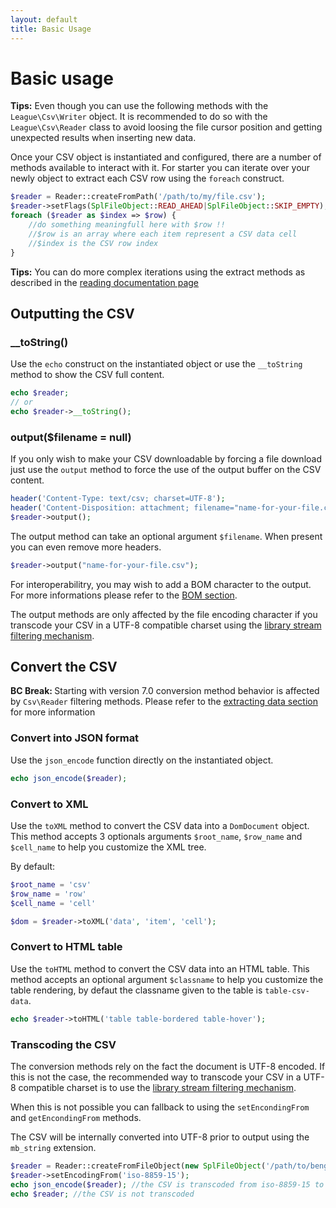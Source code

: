 ```yaml
---
layout: default
title: Basic Usage
---
```


# Basic usage

<p class="message-info"><strong>Tips:</strong> Even though you can use the following methods with the <code>League\Csv\Writer</code> object. It is recommended to do so with the <code>League\Csv\Reader</code> class to avoid loosing the file cursor position and getting unexpected results when inserting new data.</p>

Once your CSV object is instantiated and configured, there are a number of methods available to interact with it. For starter you can iterate over your newly object to extract each CSV row using the `foreach` construct.

~~~php
$reader = Reader::createFromPath('/path/to/my/file.csv');
$reader->setFlags(SplFileObject::READ_AHEAD|SplFileObject::SKIP_EMPTY);
foreach ($reader as $index => $row) {
    //do something meaningfull here with $row !!
    //$row is an array where each item represent a CSV data cell
    //$index is the CSV row index
}
~~~

<p class="message-info"><strong>Tips:</strong> You can do more complex iterations using the extract methods as described in the <a href="/reading/">reading documentation page</a></p>

## Outputting the CSV

### __toString()

Use the `echo` construct on the instantiated object or use the `__toString` method to show the CSV full content.

~~~php
echo $reader;
// or
echo $reader->__toString();
~~~

### output($filename = null)

If you only wish to make your CSV downloadable by forcing a file download just use the `output` method to force the use of the output buffer on the CSV content.

~~~php
header('Content-Type: text/csv; charset=UTF-8');
header('Content-Disposition: attachment; filename="name-for-your-file.csv"');
$reader->output();
~~~

The output method can take an optional argument `$filename`. When present you
can even remove more headers.

~~~php
$reader->output("name-for-your-file.csv");
~~~

<p class="message-info">For interoperabilitry, you may wish to add a BOM character to the output. For more informations please refer to the <a href="/bom/">BOM section</a>.</p>

<p class="message-warning">The output methods are only affected by the file encoding character if you transcode your CSV in a UTF-8 compatible charset using the <a href="/filtering/">library stream filtering mechanism</a>.</p>

## Convert the CSV

<p class="message-warning"><strong>BC Break: </strong> Starting with version 7.0 conversion method behavior is affected by <code>Csv\Reader</code> filtering methods. Please refer to the <a href="/reading/">extracting data section</a> for more information</p>

### Convert into JSON format

Use the `json_encode` function directly on the instantiated object.

~~~php
echo json_encode($reader);
~~~

### Convert to XML

Use the `toXML` method to convert the CSV data into a `DomDocument` object. This
method accepts 3 optionals arguments `$root_name`, `$row_name` and `$cell_name`
to help you customize the XML tree.

By default:

~~~php
$root_name = 'csv'
$row_name = 'row'
$cell_name = 'cell'
~~~

~~~php
$dom = $reader->toXML('data', 'item', 'cell');
~~~

### Convert to HTML table


Use the `toHTML` method to convert the CSV data into an HTML table. This method
accepts an optional argument `$classname` to help you customize the table
rendering, by defaut the classname given to the table is `table-csv-data`.

~~~php
echo $reader->toHTML('table table-bordered table-hover');
~~~

### Transcoding the CSV

The conversion methods rely on the fact the document is UTF-8 encoded. If this is not the case, the recommended way to transcode your CSV in a UTF-8 compatible charset is to use the <a href="/filtering/">library stream filtering mechanism</a>.

When this is not possible you can fallback to using the `setEncondingFrom` and `getEncondingFrom` methods.

The CSV will be internally converted into UTF-8 prior to output using the `mb_string` extension.

~~~php
$reader = Reader::createFromFileObject(new SplFileObject('/path/to/bengali.csv'));
$reader->setEncodingFrom('iso-8859-15');
echo json_encode($reader); //the CSV is transcoded from iso-8859-15 to UTF-8;
echo $reader; //the CSV is not transcoded
~~~
